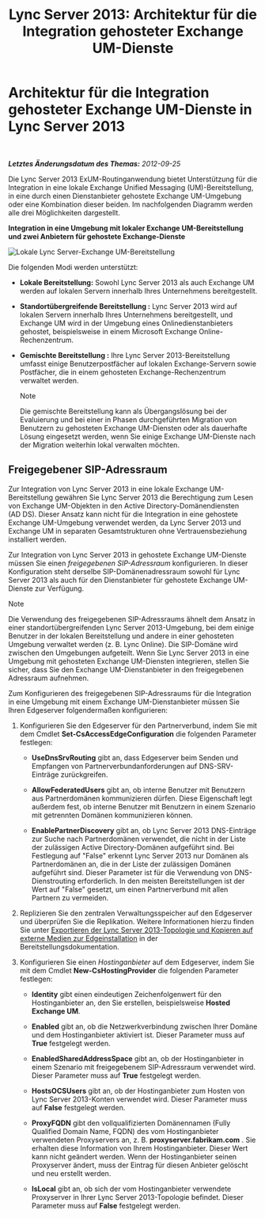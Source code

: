 ﻿---
title: 'Lync Server 2013: Architektur für die Integration gehosteter Exchange UM-Dienste'
TOCTitle: Architektur für die Integration gehosteter Exchange UM-Dienste
ms:assetid: 0094d5dc-1836-441c-b6e2-f88e35203a8d
ms:mtpsurl: https://technet.microsoft.com/de-de/library/Gg398067(v=OCS.15)
ms:contentKeyID: 49292975
ms.date: 05/19/2016
mtps_version: v=OCS.15
ms.translationtype: HT
---

# Architektur für die Integration gehosteter Exchange UM-Dienste in Lync Server 2013

 

_**Letztes Änderungsdatum des Themas:** 2012-09-25_

Die Lync Server 2013 ExUM-Routinganwendung bietet Unterstützung für die Integration in eine lokale Exchange Unified Messaging (UM)-Bereitstellung, in eine durch einen Dienstanbieter gehostete Exchange UM-Umgebung oder eine Kombination dieser beiden. Im nachfolgenden Diagramm werden alle drei Möglichkeiten dargestellt.

**Integration in eine Umgebung mit lokaler Exchange UM-Bereitstellung und zwei Anbietern für gehostete Exchange-Dienste**

![Lokale Lync Server-Exchange UM-Bereitstellung](images/Gg398821.d6498eb9-87ee-40f3-8ecd-852f91546590(OCS.15).jpg "Lokale Lync Server-Exchange UM-Bereitstellung")

Die folgenden Modi werden unterstützt:

  - **Lokale Bereitstellung:** Sowohl Lync Server 2013 als auch Exchange UM werden auf lokalen Servern innerhalb Ihres Unternehmens bereitgestellt.

  - **Standortübergreifende Bereitstellung :** Lync Server 2013 wird auf lokalen Servern innerhalb Ihres Unternehmens bereitgestellt, und Exchange UM wird in der Umgebung eines Onlinedienstanbieters gehostet, beispielsweise in einem Microsoft Exchange Online-Rechenzentrum.

  - **Gemischte Bereitstellung :** Ihre Lync Server 2013-Bereitstellung umfasst einige Benutzerpostfächer auf lokalen Exchange-Servern sowie Postfächer, die in einem gehosteten Exchange-Rechenzentrum verwaltet werden.
    

    > [!NOTE]
    > Die gemischte Bereitstellung kann als Übergangslösung bei der Evaluierung und bei einer in Phasen durchgeführten Migration von Benutzern zu gehosteten Exchange UM-Diensten oder als dauerhafte Lösung eingesetzt werden, wenn Sie einige Exchange UM-Dienste nach der Migration weiterhin lokal verwalten möchten.



## Freigegebener SIP-Adressraum

Zur Integration von Lync Server 2013 in eine lokale Exchange UM-Bereitstellung gewähren Sie Lync Server 2013 die Berechtigung zum Lesen von Exchange UM-Objekten in den Active Directory-Domänendiensten (AD DS). Dieser Ansatz kann nicht für die Integration in eine gehostete Exchange UM-Umgebung verwendet werden, da Lync Server 2013 und Exchange UM in separaten Gesamtstrukturen ohne Vertrauensbeziehung installiert werden.

Zur Integration von Lync Server 2013 in gehostete Exchange UM-Dienste müssen Sie einen *freigegebenen SIP-Adressraum* konfigurieren. In dieser Konfiguration steht derselbe SIP-Domänenadressraum sowohl für Lync Server 2013 als auch für den Dienstanbieter für gehostete Exchange UM-Dienste zur Verfügung.


> [!NOTE]
> Die Verwendung des freigegebenen SIP-Adressraums ähnelt dem Ansatz in einer standortübergreifenden Lync Server 2013-Umgebung, bei dem einige Benutzer in der lokalen Bereitstellung und andere in einer gehosteten Umgebung verwaltet werden (z.&nbsp;B. Lync Online). Die SIP-Domäne wird zwischen den Umgebungen aufgeteilt. Wenn Sie Lync Server 2013 in eine Umgebung mit gehosteten Exchange UM-Diensten integrieren, stellen Sie sicher, dass Sie den Exchange UM-Dienstanbieter in den freigegebenen Adressraum aufnehmen.



Zum Konfigurieren des freigegebenen SIP-Adressraums für die Integration in eine Umgebung mit einem Exchange UM-Dienstanbieter müssen Sie Ihren Edgeserver folgendermaßen konfigurieren:

1.  Konfigurieren Sie den Edgeserver für den Partnerverbund, indem Sie mit dem Cmdlet **Set-CsAccessEdgeConfiguration** die folgenden Parameter festlegen:
    
      - **UseDnsSrvRouting** gibt an, dass Edgeserver beim Senden und Empfangen von Partnerverbundanforderungen auf DNS-SRV-Einträge zurückgreifen.
    
      - **AllowFederatedUsers** gibt an, ob interne Benutzer mit Benutzern aus Partnerdomänen kommunizieren dürfen. Diese Eigenschaft legt außerdem fest, ob interne Benutzer mit Benutzern in einem Szenario mit getrennten Domänen kommunizieren können.
    
      - **EnablePartnerDiscovery** gibt an, ob Lync Server 2013 DNS-Einträge zur Suche nach Partnerdomänen verwendet, die nicht in der Liste der zulässigen Active Directory-Domänen aufgeführt sind. Bei Festlegung auf "False" erkennt Lync Server 2013 nur Domänen als Partnerdomänen an, die in der Liste der zulässigen Domänen aufgeführt sind. Dieser Parameter ist für die Verwendung von DNS-Dienstrouting erforderlich. In den meisten Bereitstellungen ist der Wert auf "False" gesetzt, um einen Partnerverbund mit allen Partnern zu vermeiden.

2.  Replizieren Sie den zentralen Verwaltungsspeicher auf den Edgeserver und überprüfen Sie die Replikation. Weitere Informationen hierzu finden Sie unter [Exportieren der Lync Server 2013-Topologie und Kopieren auf externe Medien zur Edgeinstallation](lync-server-2013-export-your-topology-and-copy-it-to-external-media-for-edge-installation.md) in der Bereitstellungsdokumentation.

3.  Konfigurieren Sie einen *Hostinganbieter* auf dem Edgeserver, indem Sie mit dem Cmdlet **New-CsHostingProvider** die folgenden Parameter festlegen:
    
      - **Identity** gibt einen eindeutigen Zeichenfolgenwert für den Hostinganbieter an, den Sie erstellen, beispielsweise **Hosted Exchange UM**.
    
      - **Enabled** gibt an, ob die Netzwerkverbindung zwischen Ihrer Domäne und dem Hostinganbieter aktiviert ist. Dieser Parameter muss auf **True** festgelegt werden.
    
      - **EnabledSharedAddressSpace** gibt an, ob der Hostinganbieter in einem Szenario mit freigegebenem SIP-Adressraum verwendet wird. Dieser Parameter muss auf **True** festgelegt werden.
    
      - **HostsOCSUsers** gibt an, ob der Hostinganbieter zum Hosten von Lync Server 2013-Konten verwendet wird. Dieser Parameter muss auf **False** festgelegt werden.
    
      - **ProxyFQDN** gibt den vollqualifizierten Domänennamen (Fully Qualified Domain Name, FQDN) des vom Hostinganbieter verwendeten Proxyservers an, z. B. **proxyserver.fabrikam.com** . Sie erhalten diese Information von Ihrem Hostinganbieter. Dieser Wert kann nicht geändert werden. Wenn der Hostinganbieter seinen Proxyserver ändert, muss der Eintrag für diesen Anbieter gelöscht und neu erstellt werden.
    
      - **IsLocal** gibt an, ob sich der vom Hostinganbieter verwendete Proxyserver in Ihrer Lync Server 2013-Topologie befindet. Dieser Parameter muss auf **False** festgelegt werden.

